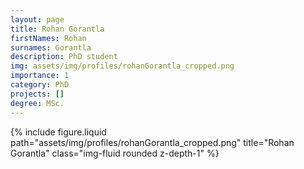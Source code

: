 ```yaml
---
layout: page
title: Rohan Gorantla
firstNames: Rohan
surnames: Gorantla
description: PhD student
img: assets/img/profiles/rohanGorantla_cropped.png
importance: 1
category: PhD
projects: []
degree: MSc.
---
```


<div class="row">
  <div class="col-sm mt-3 mt-md-0">
    <p style="text-align: justify"></p>
  </div>
  <div class="col-sm mt-3 mt-md-0">
    {% 
      include figure.liquid 
      path="assets/img/profiles/rohanGorantla_cropped.png" 
      title="Rohan Gorantla" 
      class="img-fluid rounded z-depth-1" 
    %}
  </div>
</div>